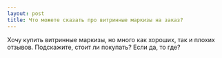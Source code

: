 ```yaml
---
layout: post 
title: Что можете сказать про витринные маркизы на заказ? 
--- 
```

Хочу купить витринные маркизы, но много как хороших, так и плохих отзывов. Подскажите, стоит ли покупать? Если да, то где?
